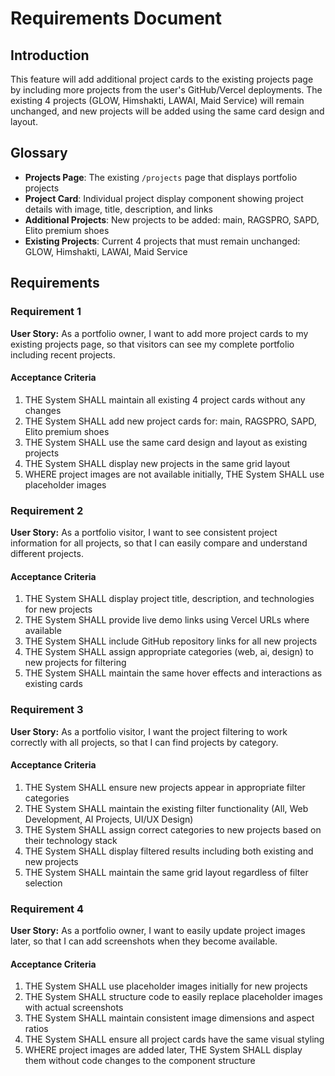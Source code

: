 # Requirements Document

## Introduction

This feature will add additional project cards to the existing projects page by including more projects from the user's GitHub/Vercel deployments. The existing 4 projects (GLOW, Himshakti, LAWAI, Maid Service) will remain unchanged, and new projects will be added using the same card design and layout.

## Glossary

- **Projects Page**: The existing `/projects` page that displays portfolio projects
- **Project Card**: Individual project display component showing project details with image, title, description, and links
- **Additional Projects**: New projects to be added: main, RAGSPRO, SAPD, Elito premium shoes
- **Existing Projects**: Current 4 projects that must remain unchanged: GLOW, Himshakti, LAWAI, Maid Service

## Requirements

### Requirement 1

**User Story:** As a portfolio owner, I want to add more project cards to my existing projects page, so that visitors can see my complete portfolio including recent projects.

#### Acceptance Criteria

1. THE System SHALL maintain all existing 4 project cards without any changes
2. THE System SHALL add new project cards for: main, RAGSPRO, SAPD, Elito premium shoes
3. THE System SHALL use the same card design and layout as existing projects
4. THE System SHALL display new projects in the same grid layout
5. WHERE project images are not available initially, THE System SHALL use placeholder images

### Requirement 2

**User Story:** As a portfolio visitor, I want to see consistent project information for all projects, so that I can easily compare and understand different projects.

#### Acceptance Criteria

1. THE System SHALL display project title, description, and technologies for new projects
2. THE System SHALL provide live demo links using Vercel URLs where available
3. THE System SHALL include GitHub repository links for all new projects
4. THE System SHALL assign appropriate categories (web, ai, design) to new projects for filtering
5. THE System SHALL maintain the same hover effects and interactions as existing cards

### Requirement 3

**User Story:** As a portfolio visitor, I want the project filtering to work correctly with all projects, so that I can find projects by category.

#### Acceptance Criteria

1. THE System SHALL ensure new projects appear in appropriate filter categories
2. THE System SHALL maintain the existing filter functionality (All, Web Development, AI Projects, UI/UX Design)
3. THE System SHALL assign correct categories to new projects based on their technology stack
4. THE System SHALL display filtered results including both existing and new projects
5. THE System SHALL maintain the same grid layout regardless of filter selection

### Requirement 4

**User Story:** As a portfolio owner, I want to easily update project images later, so that I can add screenshots when they become available.

#### Acceptance Criteria

1. THE System SHALL use placeholder images initially for new projects
2. THE System SHALL structure code to easily replace placeholder images with actual screenshots
3. THE System SHALL maintain consistent image dimensions and aspect ratios
4. THE System SHALL ensure all project cards have the same visual styling
5. WHERE project images are added later, THE System SHALL display them without code changes to the component structure